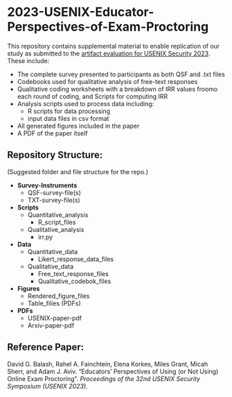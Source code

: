 # 2023-USENIX-Educator-Perspectives-of-Exam-Proctoring
This repository contains supplemental material to enable replication of our study as submitted to the [artifact evaluation for USENIX Security 2023](https://www.usenix.org/conference/usenixsecurity23/call-for-artifacts).
These include:

* The complete survey presented to participants as both QSF and .txt files
* Codebooks used for qualitative analysis of free-text responses
* Qualitative coding worksheets with a breakdown of IRR values froomo each round of coding, and Scripts for computing IRR
* Analysis scripts used to process data including:
  * R scripts for data processing
  * input data files in csv format
* All generated figures included in the paper
* A PDF of the paper itself

## Repository Structure:
(Suggested folder and file structure for the repo.)
* __Survey-Instruments__
  * QSF-survey-file(s)
  * TXT-survey-file(s)
* __Scripts__ 
  * Quantitative_analysis
    * R_script_files
  * Qualitative_analysis
    * irr.py
* __Data__
  * Quantitative_data
    * Likert_response_data_files
  * Qualitative_data
    * Free_text_response_files
    * Qualitative_codebok_files
* __Figures__
  * Rendered_figure_files
  * Table_filies (PDFs)
* __PDFs__
  * USENIX-paper-pdf
  * Arxiv-paper-pdf

## Reference Paper:
David G. Balash, Rahel A. Fainchtein, Elena Korkes, Miles Grant, Micah Sherr, and Adam J. Aviv.
“Educators’ Perspectives of Using (or Not Using) Online Exam Proctoring”.
_Proceedings of the 32nd USENIX Security Symposium (USENIX 2023)._ 

